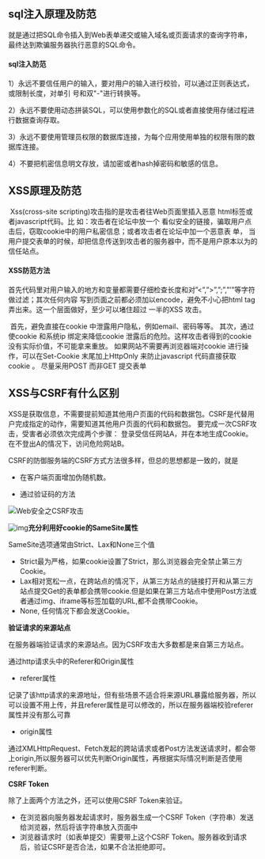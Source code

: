 ## sql注入原理及防范 

​	就是通过把SQL命令插入到Web表单递交或输入域名或页面请求的查询字符串，最终达到欺骗服务器执行恶意的SQL命令。 

#### sql注入防范

1）永远不要信任用户的输入，要对用户的输入进行校验，可以通过正则表达式，或限制长度，对单引 号和双"-"进行转换等。 

2）永远不要使用动态拼装SQL，可以使用参数化的SQL或者直接使用存储过程进行数据查询存取。 

3）永远不要使用管理员权限的数据库连接，为每个应用使用单独的权限有限的数据库连接。 

4）不要把机密信息明文存放，请加密或者hash掉密码和敏感的信息。

## XSS原理及防范

​	Xss(cross-site scripting)攻击指的是攻击者往Web页面里插入恶意 html标签或者javascript代码。比 如：攻击者在论坛中放一个 看似安全的链接，骗取用户点击后，窃取cookie中的用户私密信息；或者攻击者在论坛中加一个恶意表 单， 当用户提交表单的时候，却把信息传送到攻击者的服务器中，而不是用户原本以为的信任站点。

#### XSS防范方法

​	首先代码里对用户输入的地方和变量都需要仔细检查长度和对”<”,”>”,”;”,”’”等字符做过滤；其次任何内容 写到页面之前都必须加以encode，避免不小心把html tag 弄出来。这一个层面做好，至少可以堵住超过 一半的XSS 攻击。

​	首先，避免直接在cookie 中泄露用户隐私，例如email、密码等等。 其次，通过使cookie 和系统ip 绑定来降低cookie 泄露后的危险。这样攻击者得到的cookie 没有实际价值，不可能拿来重放。 如果网站不需要再浏览器端对cookie 进行操作，可以在Set-Cookie 末尾加上HttpOnly 来防止javascript 代码直接获取cookie 。 尽量采用POST 而非GET 提交表单

## XSS与CSRF有什么区别

XSS是获取信息，不需要提前知道其他用户页面的代码和数据包。CSRF是代替用户完成指定的动作，需要知道其他用户页面的代码和数据包。 要完成一次CSRF攻击，受害者必须依次完成两个步骤： 登录受信任网站A，并在本地生成Cookie。 在不登出A的情况下，访问危险网站B。 

CSRF的防御服务端的CSRF方式方法很多样，但总的思想都是一致的，就是

+ 在客户端页面增加伪随机数。 

+ 通过验证码的方法

![Web安全之CSRF攻击](https://pic1.zhimg.com/v2-31e6d640aa10bade4e9c3666c39c5f7a_1440w.jpg?source=172ae18b)

![img](https://pic4.zhimg.com/80/v2-0bdbc7f56a9dac0b413f0e835acdbdfb_720w.jpg)**充分利用好cookie的SameSite属性**

SameSite选项通常由Strict、Lax和None三个值

- Strict最为严格，如果cookie设置了Strict，那么浏览器会完全禁止第三方Cookie。
- Lax相对宽松一点，在跨站点的情况下，从第三方站点的链接打开和从第三方站点提交Get的表单都会携带cookie.但是如果在第三方站点中使用Post方法或者通过img、iframe等标签加载的URL,都不会携带Cookie。
- None, 任何情况下都会发送Cookie。

**验证请求的来源站点**

在服务器端验证请求的来源站点。因为CSRF攻击大多数都是来自第三方站点。

通过http请求头中的Referer和Origin属性

- referer属性

记录了该http请求的来源地址，但有些场景不适合将来源URL暴露给服务器，所以可以设置不用上传，并且referer属性是可以修改的，所以在服务器端校验referer属性并没有那么可靠

- origin属性

通过XMLHttpRequest、Fetch发起的跨站请求或者Post方法发送请求时，都会带上origin,所以服务器可以优先判断Origin属性，再根据实际情况判断是否使用referer判断。

**CSRF Token**

除了上面两个方法之外，还可以使用CSRF Token来验证。

- 在浏览器向服务器发起请求时，服务器生成一个CSRF Token（字符串）发送给浏览器，然后将该字符串放入页面中
- 浏览器请求时（如表单提交）需要带上这个CSRF Token。服务器收到请求后，验证CSRF是否合法，如果不合法拒绝即可。









